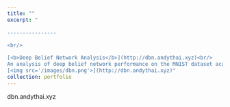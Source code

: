 ```yaml
---
title: ""
excerpt: "  
  
----------------
  
<br/>

[<b>Deep Belief Network Analysis</b>](http://dbn.andythai.xyz)<br/>
An analysis of deep belief network performance on the MNIST dataset across different parameters.<br/>
[<img src='/images/dbn.png'>](http://dbn.andythai.xyz)"
collection: portfolio
---
```


dbn.andythai.xyz
